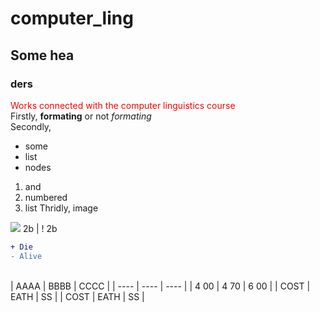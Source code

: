 # computer_ling
## Some hea
### ders
<span style="color:red">Works connected with the computer linguistics course</span><br>
Firstly, **formating** or not *formating*<br>
Secondly,<br>
* some
* list
* nodes
1. and
2. numbered
3. list
Thridly, image
<img src="https://tpc.googlesyndication.com/simgad/9642424186464245223">
2b | ! 2b
<br>

```diff
+ Die
- Alive
```
<br>
| AAAA | BBBB | CCCC |
| ---- | ---- | ---- |
| 4 00 | 4 70 | 6 00 |
| COST | EATH |  SS  |
| COST | EATH |  SS  |
